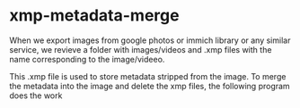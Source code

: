 # xmp-metadata-merge

When we export images from google photos or immich library or any similar service, 
we revieve a folder with images/videos and .xmp files with the name corresponding to the image/videeo.

This .xmp file is used to store metadata stripped from the image.
To merge the metadata into the image and delete the xmp files, the following program does the work
